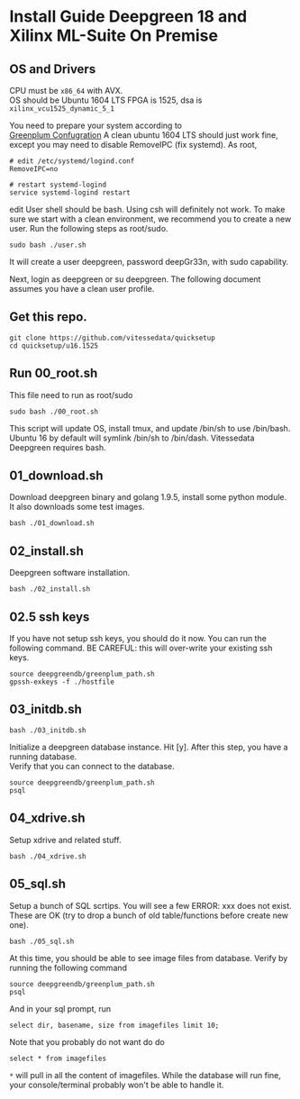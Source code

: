 # Install Guide Deepgreen 18 and Xilinx ML-Suite On Premise

## OS and Drivers
CPU must be `x86_64` with AVX.  
OS should be Ubuntu 1604 LTS
FPGA is 1525, dsa is `xilinx_vcu1525_dynamic_5_1`

You need to prepare your system according to  
[Greenplum Confugration](https://gpdb.docs.pivotal.io/540/install_guide/prep_os_install_gpdb.html")
A clean ubuntu 1604 LTS should just work fine, except you may need
to disable RemoveIPC (fix systemd).  As root,

```
# edit /etc/systemd/logind.conf
RemoveIPC=no

# restart systemd-logind
service systemd-logind restart
```

edit 
User shell should be bash.  Using csh will definitely not work.
To make sure we start with a clean environment, we recommend 
you to create a new user.  Run the following steps as root/sudo.
```
sudo bash ./user.sh
```

It will create a user deepgreen, password deepGr33n, with sudo 
capability.

Next, login as deepgreen or su deepgreen.  The following document
assumes you have a clean user profile.

## Get this repo.
```
git clone https://github.com/vitessedata/quicksetup
cd quicksetup/u16.1525
```

## Run 00_root.sh
This file need to run as root/sudo
```
sudo bash ./00_root.sh
```

This script will update OS, install tmux, and update /bin/sh to use /bin/bash.   
Ubuntu 16 by default will symlink /bin/sh to /bin/dash. Vitessedata Deepgreen 
requires bash. 

## 01\_download.sh
Download deepgreen binary and golang 1.9.5, install some python module.
It also downloads some test images.
```
bash ./01_download.sh
```

## 02\_install.sh
Deepgreen software installation.
```
bash ./02_install.sh
```

## 02.5 ssh keys
If you have not setup ssh keys, you should do it now.  You can run the 
following command.  BE CAREFUL: this will over-write your existing ssh keys.  
```
source deepgreendb/greenplum_path.sh
gpssh-exkeys -f ./hostfile
```

## 03\_initdb.sh
```
bash ./03_initdb.sh
```
Initialize a deepgreen database instance.  Hit [y].
After this step, you have a running database.   
Verify that you can connect to the database.
```
source deepgreendb/greenplum_path.sh
psql
```

## 04\_xdrive.sh
Setup xdrive and related stuff.
```
bash ./04_xdrive.sh
```

## 05\_sql.sh
Setup a bunch of SQL scrtips.  You will see a few ERROR: xxx does not exist.  
These are OK (try to drop a bunch of old table/functions before create new one).
```
bash ./05_sql.sh
```
At this time, you should be able to see image files from database.  Verify by running
the following command
```
source deepgreendb/greenplum_path.sh
psql
```
And in your sql prompt, run
```
select dir, basename, size from imagefiles limit 10;
```
Note that you probably do not want do do
```
select * from imagefiles
```
`*` will pull in all the content of imagefiles.   While the database will run fine, your 
console/terminal probably won't be able to handle it.




